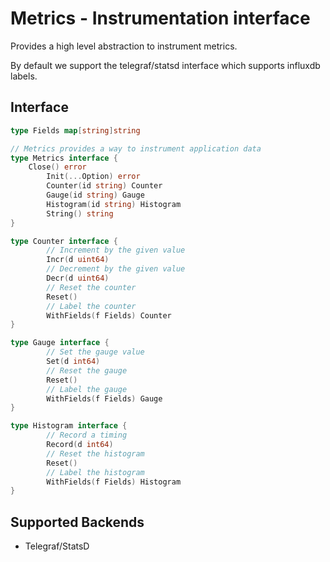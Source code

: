 # Metrics - Instrumentation interface
 
Provides a high level abstraction to instrument metrics.

By default we support the telegraf/statsd interface which supports influxdb labels.

## Interface

```go
type Fields map[string]string

// Metrics provides a way to instrument application data
type Metrics interface {
	Close() error
        Init(...Option) error
        Counter(id string) Counter
        Gauge(id string) Gauge
        Histogram(id string) Histogram
        String() string
}

type Counter interface {
        // Increment by the given value
        Incr(d uint64)
        // Decrement by the given value
        Decr(d uint64)
        // Reset the counter
        Reset()
        // Label the counter
        WithFields(f Fields) Counter
}

type Gauge interface {
        // Set the gauge value
        Set(d int64)
        // Reset the gauge
        Reset()
        // Label the gauge
        WithFields(f Fields) Gauge
}

type Histogram interface {
        // Record a timing
        Record(d int64)
        // Reset the histogram
        Reset()
        // Label the histogram
        WithFields(f Fields) Histogram
}
```

## Supported Backends

- Telegraf/StatsD
